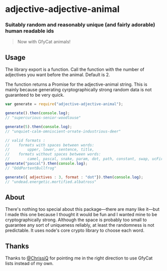 # adjective-adjective-animal
### Suitably random and reasonably unique (and fairly adorable) human readable ids

> Now with GfyCat animals!

## Usage
The library export is a function. Call the function with the number of adjectives you want before the animal. Default is 2.

The function returns a Promise for the adjective-animal string. This is mainly because generating cyrptographically strong random data is not guaranteed to be very quick.

``` javascript
var generate = require("adjective-adjective-animal");

generate().then(console.log);
// "supercurious-senior-woodlouse"

generate(5).then(console.log);
// "unquiet-calm-omniscient-ornate-industrious-deer"

// valid formats :
//    formats with spaces between words:
//        upper, lower, sentence, title,
//    formats without spaces between words:
//        camel, pascal, snake, param, dot, path, constant, swap, ucFirst, lcFirst
generate("pascal").then(console.log);
// "OddPortentBullfrog"

generate({ adjectives : 3, format : "dot"}).then(console.log);
// "undead.energetic.mortified.albatross"
```

## About
There's nothing too special about this package—there are many like it—but I made this one because I thought it would be fun and I wanted mine to be cryptographically strong. Although the space is probably too small to guarantee any sort of uniqueness reliably, at least the randomness is not predictable. It uses node's core crypto library to choose each word.

## Thanks
Thanks to [@ChrissiQ](https://github.com/ChrissiQ) for pointing me in the right direction to use GfyCat lists instead of my own.
